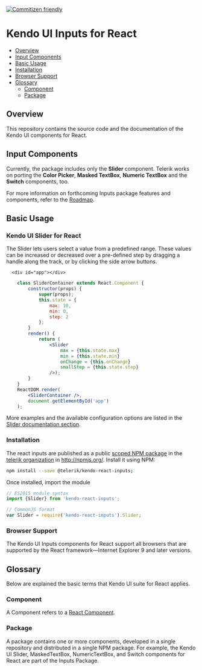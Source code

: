 [![Commitizen friendly](https://img.shields.io/badge/commitizen-friendly-brightgreen.svg)](http://commitizen.github.io/cz-cli/)

# Kendo UI Inputs for React

* [Overview](https://github.com/telerik/kendo-react-inputs#overview)
* [Input Components](https://github.com/telerik/kendo-react-inputs#input-components)
* [Basic Usage](https://github.com/telerik/kendo-react-inputs#basic-usage)
* [Installation](https://github.com/telerik/kendo-react-inputs#installation)
* [Browser Support](https://github.com/telerik/kendo-react-inputs#browser-support)
* [Glossary](https://github.com/telerik/kendo-react-inputs#glossary)
  * [Component](https://github.com/telerik/kendo-react-inputs#component)
  * [Package](https://github.com/telerik/kendo-react-inputs#package)

## Overview

This repository contains the source code and the documentation of the Kendo UI components for React.

## Input Components

Currently, the package includes only the **Slider** component. Telerik works on porting the **Color Picker**, **Masked TextBox**, **Numeric TextBox** and the **Switch** components, too.

For more information on forthcoming Inputs package features and components, refer to the [Roadmap](https://github.com/telerik/kendo-react-inputs/blob/master/docs/roadmap.md).

## Basic Usage

### Kendo UI Slider for React

The Slider lets users select a value from a predefined range. These values can be increased or decreased over a pre-defined step by dragging a handle along the track, or by clicking the side arrow buttons.

```html-preview
  <div id="app"></div>
```
```jsx
    class SliderContainer extends React.Component {
        constructor(props) {
            super(props);
            this.state = {
                max: 10,
                min: 0,
                step: 2
            };
        }
        render() {
            return (
                <Slider
                    max = {this.state.max}
                    min = {this.state.min}
                    onChange = {this.onChange}
                    smallStep = {this.state.step}
                />);
        }
    }
    ReactDOM.render(
        <SliderContainer />,
        document.getElementById('app')
    );

```

More examples and the available configuration options are listed in the [Slider documentation section](https://github.com/telerik/kendo-react-inputs/blob/master/docs/slider/overview.md).

### Installation

The react inputs are published as a public [scoped NPM package](https://docs.npmjs.com/misc/scope) in the [telerik organization](https://www.npmjs.com/~telerik) in http://npmjs.org/. Install it using NPM:

```sh
npm install --save @telerik/kendo-react-inputs;
```

Once installed, import the module

```jsx
// ES2015 module syntax
import {Slider} from 'kendo-react-inputs';
```
```jsx
// CommonJS format
var Slider = require('kendo-react-inputs').Slider;
```

### Browser Support

The Kendo UI Inputs components for React support all browsers that are supported by the React framework&mdash;Internet Explorer 9 and later versions.

## Glossary

Below are explained the basic terms that Kendo UI suite for React applies.

### Component

A Component refers to a [React Component](https://facebook.github.io/react/docs/jsx-in-depth.html#html-tags-vs.-react-components).

### Package

A package contains one or more components, developed in a single repository and distributed in a single NPM package. For example, the Kendo UI Slider, MaskedTextBox, NumericTextBox, and Switch components for React are part of the Inputs Package.
